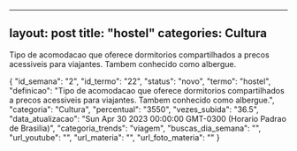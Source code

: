 
  ---
  layout: post
  title: "hostel"
  categories: Cultura
  ---
  Tipo de acomodacao que oferece dormitorios compartilhados a precos acessiveis para viajantes. Tambem conhecido como albergue.

  {
  "id_semana": "2",
  "id_termo": "22",
  "status": "novo",
  "termo": "hostel",
  "definicao": "Tipo de acomodacao que oferece dormitorios compartilhados a precos acessiveis para viajantes. Tambem conhecido como albergue.",
  "categoria": "Cultura",
  "percentual": "3550",
  "vezes_subida": "36.5",
  "data_atualizacao": "Sun Apr 30 2023 00:00:00 GMT-0300 (Horario Padrao de Brasilia)",
  "categoria_trends": "viagem",
  "buscas_dia_semana": "",
  "url_youtube": "",
  "url_materia": "",
  "url_foto_materia": ""
}